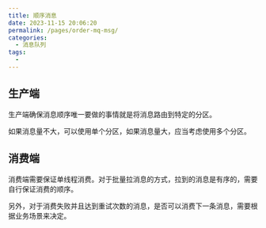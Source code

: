 ```yaml
---
title: 顺序消息
date: 2023-11-15 20:06:20
permalink: /pages/order-mq-msg/
categories:
  - 消息队列
tags:
  - 
---
```


## 生产端

生产端确保消息顺序唯一要做的事情就是将消息路由到特定的分区。

如果消息量不大，可以使用单个分区，如果消息量大，应当考虑使用多个分区。

## 消费端

消费端需要保证单线程消费。对于批量拉消息的方式，拉到的消息是有序的，需要自行保证消费的顺序。

另外，对于消费失败并且达到重试次数的消息，是否可以消费下一条消息，需要根据业务场景来决定。

